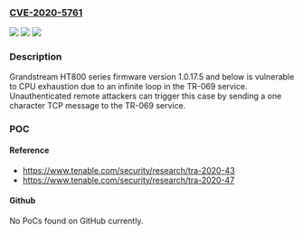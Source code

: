 ### [CVE-2020-5761](https://cve.mitre.org/cgi-bin/cvename.cgi?name=CVE-2020-5761)
![](https://img.shields.io/static/v1?label=Product&message=Grandstream%20HT800%20Series&color=blue)
![](https://img.shields.io/static/v1?label=Version&message=Versions%201.0.17.5%20and%20below%20&color=brightgreen)
![](https://img.shields.io/static/v1?label=Vulnerability&message=CWE-835&color=brightgreen)

### Description

Grandstream HT800 series firmware version 1.0.17.5 and below is vulnerable to CPU exhaustion due to an infinite loop in the TR-069 service. Unauthenticated remote attackers can trigger this case by sending a one character TCP message to the TR-069 service.

### POC

#### Reference
- https://www.tenable.com/security/research/tra-2020-43
- https://www.tenable.com/security/research/tra-2020-47

#### Github
No PoCs found on GitHub currently.

